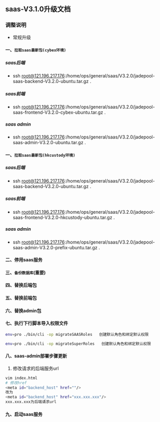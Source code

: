 ## saas-V3.1.0升级文档
### 调整说明
-  常规升级
#### 一、`拉取saas最新包(cybex环境)`
##### saas后端
- ssh root@121.196.217.176:/home/ops/general/saas/V3.2.0/jadepool-saas-backend-V3.2.0-ubuntu.tar.gz .
##### saas前端
- ssh root@121.196.217.176:/home/ops/general/saas/V3.2.0/jadepool-saas-frontend-V3.2.0-cybex-ubuntu.tar.gz .
##### saas admin
- ssh root@121.196.217.176:/home/ops/general/saas/V3.2.0/jadepool-saas-admin-V3.2.0-ubuntu.tar.gz .
#### 一、`拉取saas最新包(hkcustody环境)`
##### saas后端
- ssh root@121.196.217.176:/home/ops/general/saas/V3.2.0/jadepool-saas-backend-V3.2.0-ubuntu.tar.gz .
##### saas前端
- ssh root@121.196.217.176:/home/ops/general/saas/V3.2.0/jadepool-saas-frontend-V3.2.0-hkcustody-ubuntu.tar.gz .
##### saas admin
- ssh root@121.196.217.176:/home/ops/general/saas/V3.2.0/jadepool-saas-admin-V3.2.0-prefix-ubuntu.tar.gz .
#### 二、停用saas服务
#### 三、`备份数据库`(重要)
#### 四、替换后端包
#### 五、替换前端包
#### 六、替换admin包
#### 七、执行下行脚本导入权限文件
```bash
env=pro ./bin/cli -op migrateSAASRoles   创建默认角色和绑定默认权限
```
```bash
env=pro ./bin/cli -op migrateSuperRoles   创建默认角色和绑定默认权限
```
#### 八、saas-admin部署步骤更新

1. 修改请求的后端服务url
```bash
vim index.html
# 修改href
<meta id="backend_host" href=""/>
改为
<meta id="backend_host" href="xxx.xxx.xxx"/>
xxx.xxx.xxx为后端请求url
```
#### 九、启动saas服务
